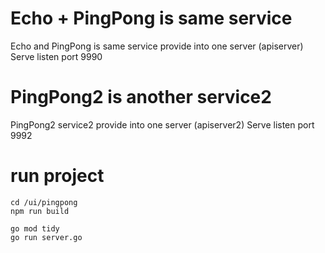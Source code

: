 # Echo + PingPong is same service

Echo and PingPong is same service provide into one server (apiserver) Serve listen port 9990

# PingPong2 is another service2

PingPong2 service2 provide into one server (apiserver2) Serve listen port 9992

# run project

```
cd /ui/pingpong
npm run build
```

```
go mod tidy
go run server.go
```
